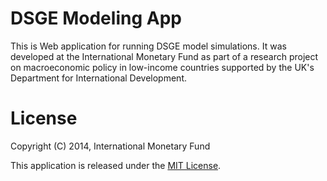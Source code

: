 # DSGE Modeling App

This is Web application for running DSGE model simulations. It was developed at the International Monetary Fund as part of a research project on macroeconomic policy in low-income countries supported by the UK's Department for International Development.

# License

Copyright (C) 2014, International Monetary Fund

This application is released under the [MIT License](http://opensource.org/licenses/MIT). 